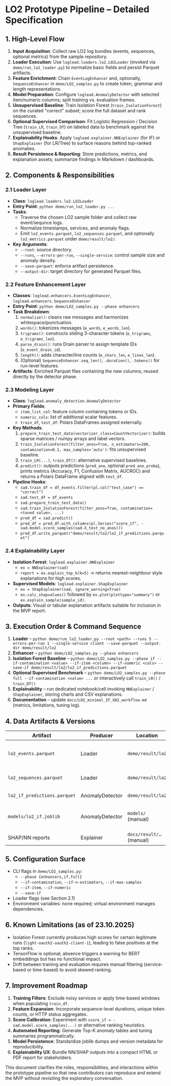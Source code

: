 # LO2 Prototype Pipeline – Detailed Specification

## 1. High-Level Flow
1. **Input Acquisition**: Collect raw LO2 log bundles (events, sequences, optional metrics) from the sample repository.
2. **Loader Execution**: Use `loglead.loaders.lo2.LO2Loader` (invoked via `demo/run_lo2_loader.py`) to normalize basic fields and persist Parquet artifacts.
3. **Feature Enrichment**: Chain `EventLogEnhancer` and, optionally, `SequenceEnhancer` in `demo/LO2_samples.py` to create token, grammar and length representations.
4. **Model Preparation**: Configure `loglead.AnomalyDetector` with selected item/numeric columns; split training vs. evaluation frames.
5. **Unsupervised Baseline**: Train Isolation Forest (`train_IsolationForest`) on the curated "correct" subset; score the full dataset and rank sequences.
6. **Optional Supervised Comparison**: Fit Logistic Regression / Decision Tree (`train_LR`, `train_DT`) on labeled data to benchmark against the unsupervised baseline.
7. **Explainability Hooks**: Apply `loglead.explainer.NNExplainer` (for IF) or `ShapExplainer` (for LR/Tree) to surface reasons behind top-ranked anomalies.
8. **Result Persistence & Reporting**: Store predictions, metrics, and explanation assets; summarize findings in Markdown / dashboards.

## 2. Components & Responsibilities
### 2.1 Loader Layer
- **Class**: `loglead.loaders.lo2.LO2Loader`
- **Entry Point**: `python demo/run_lo2_loader.py ...`
- **Tasks**:
  - Traverse the chosen LO2 sample folder and collect raw event/sequnce logs.
  - Normalize timestamps, services, and anomaly flags.
  - Emit `lo2_events.parquet`, `lo2_sequences.parquet`, and optionally `lo2_metrics.parquet` under `demo/result/lo2/`.
- **Key Arguments**:
  - `--root`: source directory.
  - `--runs`, `--errors-per-run`, `--single-service`: control sample size and anomaly density.
  - `--save-parquet`: enforce artifact persistence.
  - `--output-dir`: target directory for generated Parquet files.

### 2.2 Feature Enhancement Layer
- **Classes**: `loglead.enhancers.EventLogEnhancer`, `loglead.enhancers.SequenceEnhancer`
- **Entry Point**: `python demo/LO2_samples.py --phase enhancers`
- **Task Breakdown**:
  1. `normalize()`: cleans raw messages and harmonizes whitespace/punctuation.
  2. `words()`: tokenizes messages (`e_words`, `e_words_len`).
  3. `trigrams()`: constructs sliding 3-character tokens (`e_trigrams`, `e_trigrams_len`).
  4. `parse_drain()`: runs Drain parser to assign template IDs (`e_event_drain_id`).
  5. `length()`: adds character/line counts (`e_chars_len`, `e_lines_len`).
  6. (Optional) `SequenceEnhancer.seq_len()`, `.duration()`, `.tokens()` for run-level features.
- **Artifacts**: Enriched Parquet files containing the new columns; reused directly by the detector phase.

### 2.3 Modeling Layer
- **Class**: `loglead.anomaly_detection.AnomalyDetector`
- **Primary Fields**:
  - `item_list_col`: feature column containing tokens or IDs.
  - `numeric_cols`: list of additional scalar features.
  - `train_df`, `test_df`: Polars DataFrames assigned externally.
- **Key Methods**:
  1. `prepare_train_test_data(vectorizer_class=CountVectorizer)`: builds sparse matrices / numpy arrays and label vectors.
  2. `train_IsolationForest(filter_anos=True, n_estimators=200, contamination=0.1, max_samples='auto')`: fits unsupervised baseline.
  3. `train_LR(...)`, `train_DT()`: alternative supervised baselines.
  4. `predict()`: outputs predictions (`pred_ano`, optional `pred_ano_proba`), prints metrics (Accuracy, F1, Confusion Matrix, AUCROC) and returns a Polars DataFrame aligned with `test_df`.
- **Pipeline Hooks**:
  - `sad.train_df = df_events.filter(pl.col("test_case") == "correct")`
  - `sad.test_df = df_events`
  - `sad.prepare_train_test_data()`
  - `sad.train_IsolationForest(filter_anos=True, contamination=<tuned value>, ...)`
  - `pred_df = sad.predict()`
  - `pred_df = pred_df.with_columns(pl.Series("score_if", -sad.model.score_samples(sad.X_test_no_anos)))`
  - `pred_df.write_parquet("demo/result/lo2/lo2_if_predictions.parquet")`

### 2.4 Explainability Layer
- **Isolation Forest**: `loglead.explainer.NNExplainer`
  - `ex = NNExplainer(sad)`
  - `report = ex.explain_top_k(k=5)` → returns nearest-neighbour style explanations for high scores.
- **Supervised Models**: `loglead.explainer.ShapExplainer`
  - `ex = ShapExplainer(sad, ignore_warning=True)`
  - `ex.calc_shapvalues()` followed by `ex.plot(plottype="summary")` or `ex.explain_sample(sample_id)`.
- **Outputs**: Visual or tabular explanation artifacts suitable for inclusion in the MVP report.

## 3. Execution Order & Command Sequence
1. **Loader** – `python demo/run_lo2_loader.py --root <path> --runs 5 --errors-per-run 1 --single-service client --save-parquet --output-dir demo/result/lo2`
2. **Enhancer** – `python demo/LO2_samples.py --phase enhancers`
3. **Isolation Forest Baseline** – `python demo/LO2_samples.py --phase if --if-contamination <value> --if-item <column> --if-numeric <cols> --save-if demo/result/lo2/lo2_if_predictions.parquet`
4. **Optional Supervised Benchmark** – `python demo/LO2_samples.py --phase full --if-contamination <value> ...` or interactively call `train_LR()` / `train_DT()`
5. **Explainability** – run dedicated notebook/cell invoking `NNExplainer` / `ShapExplainer`, storing charts and CSV explanations.
6. **Documentation** – update `docs/LO2_minimal_IF_XAI_workflow.md` (metrics, limitations, tuning log).

## 4. Data Artifacts & Versions
| Artifact | Producer | Location | Notes |
| --- | --- | --- | --- |
| `lo2_events.parquet` | Loader | `demo/result/lo2` | Pre-processed events with labels |
| `lo2_sequences.parquet` | Loader | `demo/result/lo2` | Sequence-level aggregation |
| `lo2_if_predictions.parquet` | AnomalyDetector | `demo/result/lo2` | Scores + ranks |
| `models/lo2_if.joblib` | AnomalyDetector | `models/` (manual) | Serialized Isolation Forest + vectorizer |
| SHAP/NN reports | Explainer | `docs/result/…` (manual) | Visual explanations |

## 5. Configuration Surface
- CLI flags in `demo/LO2_samples.py`:
  - `--phase {enhancers,if,full}`
  - `--if-contamination`, `--if-n-estimators`, `--if-max-samples`
  - `--if-item`, `--if-numeric`
  - `--save-if`
- Loader flags (see Section 2.1)
- Environment variables: none required; virtual environment manages dependencies.

## 6. Known Limitations (as of 23.10.2025)
- Isolation Forest currently produces high scores for certain legitimate runs (`light-oauth2-oauth2-client-1`), leading to false positives at the top ranks.
- TensorFlow is optional; absence triggers a warning for BERT embeddings but has no functional impact.
- Drift between training and evaluation requires manual filtering (service-based or time-based) to avoid skewed ranking.

## 7. Improvement Roadmap
1. **Training Filters**: Exclude noisy services or apply time-based windows when populating `train_df`.
2. **Feature Expansion**: Incorporate sequence-level durations, unique token counts, or HTTP status aggregates.
3. **Score Calibration**: Experiment with `score_if = -sad.model.score_samples(...)` or alternative ranking heuristics.
4. **Automated Reporting**: Generate Top-K anomaly tables and tuning summaries programmatically.
5. **Model Persistence**: Standardize joblib dumps and version metadata for reproducibility.
6. **Explainability UX**: Bundle NN/SHAP outputs into a compact HTML or PDF report for stakeholders.

This document clarifies the roles, responsibilities, and interactions within the prototype pipeline so that new contributors can reproduce and extend the MVP without revisiting the exploratory conversation.
